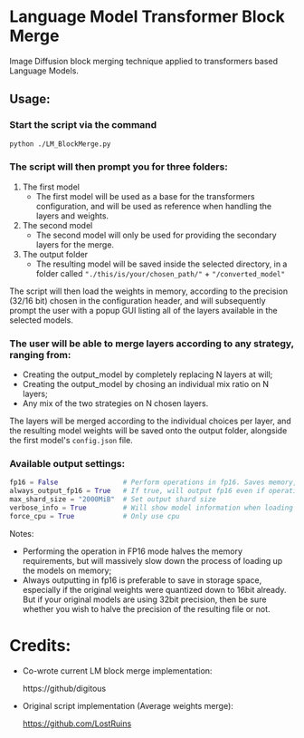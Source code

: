 # Language Model Transformer Block Merge
Image Diffusion block merging technique applied to transformers based Language Models.

## Usage:
### Start the script via the command
```bash
python ./LM_BlockMerge.py
```

### The script will then prompt you for three folders:

1. The first model
   - The first model will be used as a base for the transformers configuration, and will be used as reference when handling the layers and weights.
2. The second model
   - The second model will only be used for providing the secondary layers for the merge.
3. The output folder
   - The resulting model will be saved inside the selected directory, in a folder called `"./this/is/your/chosen_path/"` + `"/converted_model"`
 
The script will then load the weights in memory, according to the precision (32/16 bit) chosen in the configuration header, and will subsequently prompt the user with a popup GUI listing all of the layers available in the selected models.
 
### The user will be able to merge layers according to any strategy, ranging from:
  - Creating the output_model by completely replacing N layers at will;
  - Creating the output_model by chosing an individual mix ratio on N layers;
  - Any mix of the two strategies on N chosen layers.

The layers will be merged according to the individual choices per layer, and the resulting model weights will be saved onto the output folder, alongside the first model's `config.json` file.

### Available output settings:
```Python
fp16 = False                # Perform operations in fp16. Saves memory, but CPU inference will not be possible.
always_output_fp16 = True   # If true, will output fp16 even if operating in fp32
max_shard_size = "2000MiB"  # Set output shard size
verbose_info = True         # Will show model information when loading
force_cpu = True            # Only use cpu
```

Notes:
 - Performing the operation in FP16 mode halves the memory requirements, but will massively slow down the process of loading up the models on memory;
 - Always outputting in fp16 is preferable to save in storage space, especially if the original weights were quantized down to 16bit already. But if your original models are using 32bit precision, then be sure whether you wish to halve the precision of the resulting file or not.

 
# Credits:
 - Co-wrote current  LM block merge implementation:
 
      https://github/digitous
 - Original script implementation (Average weights merge):
 
      https://github.com/LostRuins
